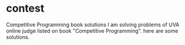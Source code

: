 # contest
Competitive Programming book solutions
I am solving problems of UVA online judge listed on book "Competitive Programming". here are some solutions.
